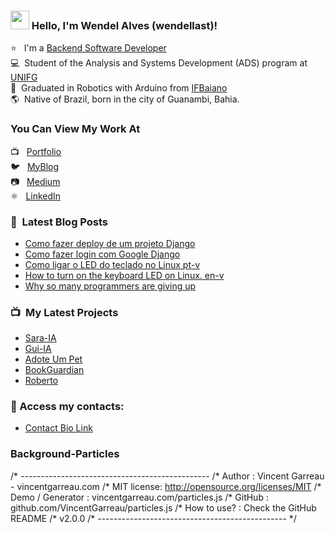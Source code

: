 ### <img src="https://media.giphy.com/media/hvRJCLFzcasrR4ia7z/giphy.gif" width="30px" height="30px"> Hello, I'm Wendel Alves (wendellast)!

⭐ &nbsp; I'm a [Backend Software Developer](https://wendellast-portfolio.vercel.app/) <br>
💻 &nbsp;Student of the Analysis and Systems Development (ADS) program at [UNIFG](https://www.centrouniversitariounifg.edu.br/) <br>
🏡 &nbsp;Graduated in Robotics with Arduino from [IFBaiano](https://www.ifbaiano.edu.br/unidades/guanambi/)<br>
🌎 &nbsp;Native of Brazil, born in the city of Guanambi, Bahia.


### You Can View My Work At

📺 &nbsp; [Portfolio](https://wendellast-portfolio.vercel.app/) <br>
🐦 &nbsp; [MyBlog](https://wendellast.github.io/) <br>
📷 &nbsp; [Medium](https://medium.com/@wendellast2a) <br>
⚛️ &nbsp; [LinkedIn](https://www.linkedin.com/in/wendellast/) <br>


### 📕 &nbsp;Latest Blog Posts

- [Como fazer deploy de um projeto Django](https://medium.com/@wendellast2a/como-fazer-deploy-de-um-projeto-django-gratuito-c160a6ee1156)
- [Como fazer login com Google Django](https://medium.com/@wendellast2a/como-fazer-login-com-google-django-allauth-4a31d798607e)
- [Como ligar o LED do teclado no Linux pt-v](https://medium.com/@wendellast2a/como-ligar-o-led-do-teclado-no-linux-0d3acd66d053)
- [How to turn on the keyboard LED on Linux. en-v](https://medium.com/@wendellast2a/how-to-turn-on-the-keyboard-led-on-linux-407e65cf39ac)
- [Why so many programmers are giving up](https://medium.com/@wendellast2a/why-so-many-programmers-are-giving-up-and-what-can-be-done-to-reverse-this-trend-88ff741737c5)


### 📺 &nbsp;My Latest Projects


- [Sara-IA](https://github.com/wendellast/Sara-IA-QT)
- [Gui-IA](https://github.com/wendellast/Gui)
- [Adote Um Pet](https://github.com/Adote-um-Pet-Web/AdoteUmPet)
- [BookGuardian](https://github.com/A3-P/Book-Guardian)
- [Roberto](https://github.com/wendellast/Roberto)


### 🔗 Access my contacts:
-  [Contact Bio Link](https://wendellast-profile.vercel.app/)

### Background-Particles

/* -----------------------------------------------
/* Author : Vincent Garreau  - vincentgarreau.com
/* MIT license: http://opensource.org/licenses/MIT
/* Demo / Generator : vincentgarreau.com/particles.js
/* GitHub : github.com/VincentGarreau/particles.js
/* How to use? : Check the GitHub README
/* v2.0.0
/* ----------------------------------------------- */
